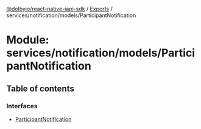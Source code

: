 [@dolbyio/react-native-iapi-sdk](../README.md) / [Exports](../modules.md) / services/notification/models/ParticipantNotification

# Module: services/notification/models/ParticipantNotification

## Table of contents

### Interfaces

- [ParticipantNotification](../interfaces/services_notification_models_ParticipantNotification.ParticipantNotification.md)
